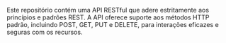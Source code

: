 Este repositório contém uma API RESTful que adere estritamente aos princípios e padrões REST. A API oferece suporte aos métodos HTTP padrão, incluindo POST, GET, PUT e DELETE, para interações eficazes e seguras com os recursos.
